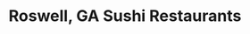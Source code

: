 ---
layout: city
title: Roswell, GA Sushi Restaurants
permalink: /georgia/roswell/
stateAbbr: GA
stateName: Georgia
cityName: Roswell
---
